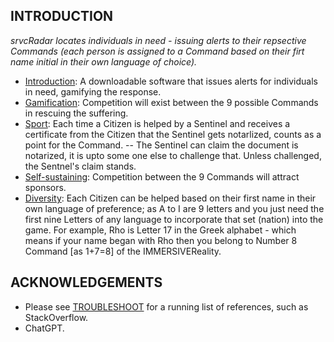 ## INTRODUCTION
_srvcRadar locates individuals in need - issuing alerts to their repsective Commands (each person is assigned to a Command based on their firt name initial in their own language of choice)._

- [Introduction](): A downloadable software that issues alerts for individuals in need, gamifying the response.
- [Gamification](): Competition will exist between the 9 possible Commands in rescuing the suffering.
- [Sport](): Each time a Citizen is helped by a Sentinel and receives a certificate from the Citizen that the Sentinel gets notarlized, counts as a point for the Command.
-- The Sentinel can claim the document is notarized, it is upto some one else to challenge that. Unless challenged, the Sentnel's claim stands.
- [Self-sustaining](): Competition between the 9 Commands will attract sponsors.
- [Diversity](): Each Citizen can be helped based on their first name in their own language of preference; as A to I are 9 letters and you just need the first nine Letters of any language to incorporate that set (nation) into the game. For example, Rho is Letter 17 in the Greek alphabet - which means if your name began with Rho then you belong to Number 8 Command [as 1+7=8] of the IMMERSIVEReality.


## ACKNOWLEDGEMENTS
+ Please see [TROUBLESHOOT](https://github.com/salmanshuaib/srvcRadar/tree/main/%2B2%20TROUBLESHOOT_) for a running list of references, such as StackOverflow.
+ ChatGPT.
